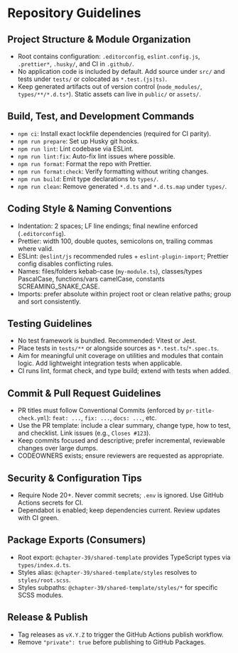 # Repository Guidelines

## Project Structure & Module Organization

- Root contains configuration: `.editorconfig`, `eslint.config.js`, `.prettier*`, `.husky/`, and CI in `.github/`.
- No application code is included by default. Add source under `src/` and tests under `tests/` or colocated as `*.test.(js|ts)`.
- Keep generated artifacts out of version control (`node_modules/`, `types/**/*.d.ts*`). Static assets can live in `public/` or `assets/`.

## Build, Test, and Development Commands

- `npm ci`: Install exact lockfile dependencies (required for CI parity).
- `npm run prepare`: Set up Husky git hooks.
- `npm run lint`: Lint codebase via ESLint.
- `npm run lint:fix`: Auto-fix lint issues where possible.
- `npm run format`: Format the repo with Prettier.
- `npm run format:check`: Verify formatting without writing changes.
- `npm run build`: Emit type declarations to `types/`.
- `npm run clean`: Remove generated `*.d.ts` and `*.d.ts.map` under `types/`.

## Coding Style & Naming Conventions

- Indentation: 2 spaces; LF line endings; final newline enforced (`.editorconfig`).
- Prettier: width 100, double quotes, semicolons on, trailing commas where valid.
- ESLint: `@eslint/js` recommended rules + `eslint-plugin-import`; Prettier config disables conflicting rules.
- Names: files/folders kebab-case (`my-module.ts`), classes/types PascalCase, functions/vars camelCase, constants SCREAMING_SNAKE_CASE.
- Imports: prefer absolute within project root or clean relative paths; group and sort consistently.

## Testing Guidelines

- No test framework is bundled. Recommended: Vitest or Jest.
- Place tests in `tests/**` or alongside sources as `*.test.ts`/`*.spec.ts`.
- Aim for meaningful unit coverage on utilities and modules that contain logic. Add lightweight integration tests when applicable.
- CI runs lint, format check, and type build; extend with tests when added.

## Commit & Pull Request Guidelines

- PR titles must follow Conventional Commits (enforced by `pr-title-check.yml`): `feat: ...`, `fix: ...`, `docs: ...`, etc.
- Use the PR template: include a clear summary, change type, how to test, and checklist. Link issues (e.g., `Closes #123`).
- Keep commits focused and descriptive; prefer incremental, reviewable changes over large dumps.
- CODEOWNERS exists; ensure reviewers are requested as appropriate.

## Security & Configuration Tips

- Require Node 20+. Never commit secrets; `.env` is ignored. Use GitHub Actions secrets for CI.
- Dependabot is enabled; keep dependencies current. Review updates with CI green.

## Package Exports (Consumers)

- Root export: `@chapter-39/shared-template` provides TypeScript types via `types/index.d.ts`.
- Styles alias: `@chapter-39/shared-template/styles` resolves to `styles/root.scss`.
- Styles subpaths: `@chapter-39/shared-template/styles/*` for specific SCSS modules.

## Release & Publish

- Tag releases as `vX.Y.Z` to trigger the GitHub Actions publish workflow.
- Remove `"private": true` before publishing to GitHub Packages.
